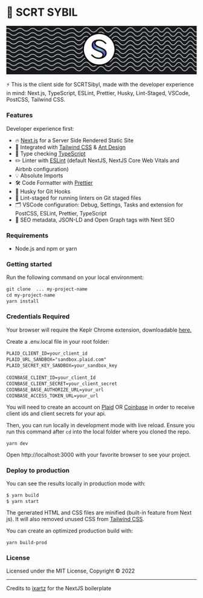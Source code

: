 # 🚀 SCRT SYBIL

![scrt sybil image](./public/images/readmeImage.png)


⚡️ This is the client side for SCRTSibyl, made with the developer experience in mind: Next.js, TypeScript, ESLint, Prettier, Husky, Lint-Staged, VSCode, PostCSS, Tailwind CSS.

### Features

Developer experience first:

- 🔥 [Next.js](https://nextjs.org) for a Server Side Rendered Static Site
- 🎨 Integrated with [Tailwind CSS](https://tailwindcss.com) & [Ant Design](https://ant.design/)
- 🎉 Type checking [TypeScript](https://www.typescriptlang.org)
- ✏️ Linter with [ESLint](https://eslint.org) (default NextJS, NextJS Core Web Vitals and Airbnb configuration)
- 💡 Absolute Imports
- 🛠 Code Formatter with [Prettier](https://prettier.io)
- 🦊 Husky for Git Hooks
- 🚫 Lint-staged for running linters on Git staged files
- 🗂 VSCode configuration: Debug, Settings, Tasks and extension for PostCSS, ESLint, Prettier, TypeScript
- 🤖 SEO metadata, JSON-LD and Open Graph tags with Next SEO

### Requirements

- Node.js and npm or yarn

### Getting started

Run the following command on your local environment:

```
git clone  ... my-project-name
cd my-project-name
yarn install
```

### Credentials Required

Your browser will require the Keplr Chrome extension, downloadable [here.](https://chrome.google.com/webstore/detail/keplr/dmkamcknogkgcdfhhbddcghachkejeap?hl=en)

Create a .env.local file in your root folder: 

```
PLAID_CLIENT_ID=your_client_id
PLAID_URL_SANDBOX="sandbox.plaid.com"
PLAID_SECRET_KEY_SANDBOX=your_sandbox_key

COINBASE_CLIENT_ID=your_client_Id
COINBASE_CLIENT_SECRET=your_client_secret
COINBASE_BASE_AUTHORIZE_URL=your_url
COINBASE_ACCESS_TOKEN_URL=your_url

```

You will need to create an account on [Plaid](https://dashboard.plaid.com/) OR [Coinbase](https://developers.coinbase.com/) in order to receive client ids and client secrets for your api. 


Then, you can run locally in development mode with live reload. Ensure you run this command after `cd` into the local folder where you cloned the repo.

```
yarn dev
```

Open http://localhost:3000 with your favorite browser to see your project.

### Deploy to production

You can see the results locally in production mode with:

```
$ yarn build
$ yarn start
```

The generated HTML and CSS files are minified (built-in feature from Next js). It will also removed unused CSS from [Tailwind CSS](https://tailwindcss.com).

You can create an optimized production build with:

```
yarn build-prod
```


### License

Licensed under the MIT License, Copyright © 2022

---


Credits to [ixartz](https://github.com/ixartz/Next-js-Boilerplate) for the NextJS boilerplate
